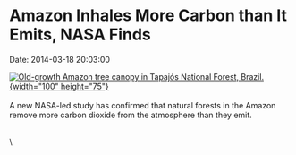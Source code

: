 Amazon Inhales More Carbon than It Emits, NASA Finds
====================================================

Date: 2014-03-18 20:03:00

[![Old-growth Amazon tree canopy in Tapajós National Forest,
Brazil.](http://www.jpl.nasa.gov/images/earth/amazon/20140318/earth20140317-226.jpg){width="100"
height="75"}](http://www.jpl.nasa.gov/news/news.cfm?release=2014-084&rn=news.xml&rst=4081)\
\
A new NASA-led study has confirmed that natural forests in the Amazon
remove more carbon dioxide from the atmosphere than they emit.

\
\
